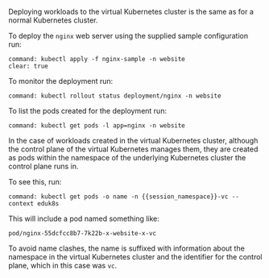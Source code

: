 Deploying workloads to the virtual Kubernetes cluster is the same as for
a normal Kubernetes cluster.

To deploy the ``nginx`` web server using the supplied sample configuration
run:

```terminal:execute
command: kubectl apply -f nginx-sample -n website
clear: true
```

To monitor the deployment run:

```terminal:execute
command: kubectl rollout status deployment/nginx -n website
```

To list the pods created for the deployment run:

```terminal:execute
command: kubectl get pods -l app=nginx -n website
```

In the case of workloads created in the virtual Kubernetes cluster, although
the control plane of the virtual Kubernetes manages them, they are created as
pods within the namespace of the underlying Kubernetes cluster the control
plane runs in.

To see this, run:

```terminal:execute
command: kubectl get pods -o name -n {{session_namespace}}-vc --context eduk8s
```

This will include a pod named something like:

```
pod/nginx-55dcfcc8b7-7k22b-x-website-x-vc
```

To avoid name clashes, the name is suffixed with information about the
namespace in the virtual Kubernetes cluster and the identifier for the control
plane, which in this case was ``vc``.
